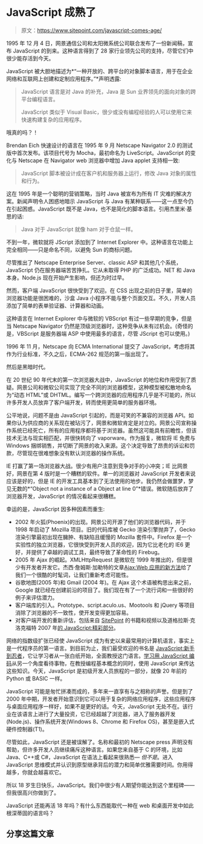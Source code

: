 # JavaScript 成熟了

> 原文：<https://www.sitepoint.com/javascript-comes-age/>

1995 年 12 月 4 日，网景通信公司和太阳微系统公司联合发布了一份新闻稿，宣布 JavaScript 的到来。这种语言得到了 28 家行业领先公司的支持，尽管它们中很少能存活到今天。

JavaScript 被大胆地描述为*“一种开放的、跨平台的对象脚本语言，用于在企业网络和互联网上创建和定制应用程序。”*声明透露:

> JavaScript 语言是对 Java 的补充，Java 是 Sun 业界领先的面向对象的跨平台编程语言。
> 
> JavaScript 类似于 Visual Basic，很少或没有编程经验的人可以使用它来快速构建复杂的应用程序。

哦真的吗？！

Brendan Eich 快速设计的语言在 1995 年 9 月 Netscape Navigator 2.0 的测试版中首次发布。该项目代号为 Mocha，最初命名为 LiveScript。JavaScript 的变化与 Netscape 在 Navigator web 浏览器中增加 Java applet 支持相一致:

> JavaScript 脚本被设计成在客户机和服务器上运行，修改 Java 对象的属性和行为。

这在 1995 年是一个聪明的营销策略，当时 Java 被宣布为所有 IT 灾难的解决方案。新闻声明令人困惑地暗示 JavaScript 与 Java 有某种联系——这一点至今仍在引起困惑。JavaScript 既不是 Java，也不是简化的脚本语言。引用杰里米·基思的话:

> Java 对于 JavaScript 就像 ham 对于仓鼠一样。

不到一年，微软就将 JScript 添加到了 Internet Explorer 中。这种语言在功能上完全相同——只是命名不同，以避免 Sun 的商标问题。

尽管推出了 Netscape Enterprise Server、classic ASP 和其他几个系统，JavaScript 仍在服务器端苦苦挣扎。它从未取得 PHP 的广泛成功。NET 和 Java 本身。Node.js 现在开始产生影响，但还为时过早。

然而，客户端 JavaScript 很快受到了欢迎。在 CSS 出现之前的日子里，简单的浏览器功能是很困难的，沙盒 Java 小程序不能与整个页面交互。不久，开发人员添加了简单的表单验证器、计算器和动画。

这种语言在 Internet Explorer 中与微软的 VBScript 有过一些早期的竞争，但是当 Netscape Navigator 仍然是顶级浏览器时，这种竞争从未有过机会。(奇怪的是，VBScript 是服务器端 ASP 中使用最多的语言，尽管 JScript 也可以使用。)

1996 年 11 月，Netscape 向 ECMA International 提交了 JavaScript，考虑将其作为行业标准，不久之后，ECMA-262 规范的第一版出现了。

然后是黑暗时代。

在 20 世纪 90 年代末的第一次浏览器大战中，JavaScript 的地位和作用受到了质疑。网景公司和微软公司实现了完全不同的浏览器模型，这种模型被松散地命名为“动态 HTML”或 DHTML。编写一个跨浏览器的应用程序几乎是不可能的，所以许多开发人员放弃了客户端开发，转而使用更简单的服务器环境。

公平地说，问题不是由 JavaScript 引起的，而是可笑的不兼容的浏览器 API。如果你认为供应商的关系现在被玷污了，网景和微软肯定是对立的。网景公司宣称操作系统已经死亡，所有的应用程序都将基于浏览器。虽然这可能具有前瞻性，但该技术无法与现实相匹配，并很快转向了 vaporware。作为报复，微软将 IE 免费与 Windows 捆绑销售，并切断了网景的收入来源。这个决定导致了昂贵的诉讼和罚款，尽管现在很难想象没有默认浏览器的操作系统。

IE 打赢了第一场浏览器大战。很少有用户注意到竞争对手的小冲突；IE 比网景好，网景在第 4 版时是一个糟糕的软件。单一的浏览器对 JavaScript 开发者来说应该是好的，但是 IE 的开发工具基本到了无法使用的地步。我仍然会做噩梦，梦见无数的*“Object not a instance of a Object at line 0”*错误。微软随后放弃了浏览器开发，JavaScript 的情况看起来很糟糕。

幸运的是，JavaScript 因多种因素而重生:

*   2002 年火狐(Phoenix)的出现。网景公司开源了他们的浏览器代码，并于 1998 年启动了 Mozilla 项目。旧的代码库被 Gecko 渲染引擎抛弃了，Gecko 渲染引擎最初出现在臃肿、有缺陷且缓慢的 Mozilla 套件中。Firefox 是一个实验性的独立浏览器，它很快受到开发人员的欢迎，因为它比老化的 IE6 更好，并提供了卓越的调试工具，最终导致了革命性的 Firebug。
*   2005 年 Ajax 的崛起。XMLHttpRequest 是微软在 1999 年推出的，但是很少有开发者开发它。杰西·詹姆斯·加勒特的文章[Ajax:Web 应用的新方法](http://www.adaptivepath.com/ideas/ajax-new-approach-web-applications/)给了我们一个很酷的时髦词，让我们重新考虑可能性。
*   谷歌地图(2005 年)和 Gmail (2004 年)。在 Ajax 这个术语被构思出来之前，Google 就已经在创建前沿的项目了。我们现在有了一个流行词和一些很好的例子来评估潜力。
*   客户端库的引入。Prototype、script.aculo.us、Mootools 和 jQuery 等项目消除了浏览器的不一致性，使开发变得更加容易。
*   对客户端开发的重新评估，包括来自 [SitePoint](/store/simply-javascript/) 的书籍和视频以及道格拉斯·克洛克福特 2007 年[的 JavaScript:精彩部分](http://www.yuiblog.com/blog/2007/06/08/video-crockford-goodstuff/)。

网络的指数级扩张已经使 JavaScript 成为有史以来最常用的计算机语言，事实上是一代程序员的第一语言。到目前为止，我们最受欢迎的书名是 [JavaScript:新手到忍者](https://www.sitepoint.com/premium/books/javascript-novice-to-ninja-2nd-edition)，它让学习者从一张白纸开始，全面教授这门语言。[学习用 JavaScript 编码](https://www.sitepoint.com/premium/books/learn-to-code-with-javascript/)从另一个角度看待事物，在教授编程基本概念的同时，使用 JavaScript 来传达这些知识。今天，JavaScript 是初级开发人员旅程的一部分，就像 20 年前的 Python 或 BASIC 一样。

JavaScript 可能是匆忙拼凑而成的，多年来一直享有与之相称的声誉。但是到了 2000 年中期，开发者开始意识到它可以用于复杂的网络应用程序，这些应用程序与桌面应用程序一样好，如果不是更好的话。今天，JavaScript 无处不在。该行业在该语言上进行了大量投资，它已经超越了浏览器，进入了服务器开发(Node.js)、操作系统开发(Windows 8、Chrome 和 Firefox OS)，甚至是嵌入式硬件控制器(T1)。

尽管如此，JavaScript 还是被误解了。名称和最初的 Netscape press 声明没有帮助，但许多开发人员继续痛斥这种语言。如果您来自基于 C 的环境，比如 Java、C++或 C#，JavaScript 在语法上看起来很熟悉— *但不是*。进入 JavaScript 思维模式并认识到原型继承背后的潜力和简单优雅需要时间。你用得越多，你就会越喜欢它。

所以 18 岁生日快乐，JavaScript。我们中很少有人期望你能达到这个里程碑——但我很高兴你做到了。

JavaScript 还能再活 18 年吗？有什么东西能取代一种在 web 和桌面开发中如此根深蒂固的语言吗？

## 分享这篇文章